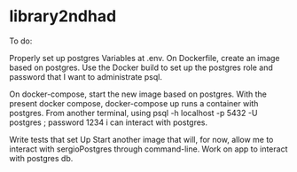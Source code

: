 # library2ndhad
To do:

Properly set up postgres Variables at .env. 
On Dockerfile, create an image based on postgres. Use the Docker build to set up the postgres role and password that I want to administrate psql.

On docker-compose, start the new image based on postgres. 
With the present docker compose, docker-compose up runs a container with postgres.
From another terminal, using 
psql -h localhost -p 5432 -U postgres ; password 1234 i can interact with postgres. 

Write tests that set Up 
Start another image that will, for now, allow me to interact with sergioPostgres through command-line.
Work on app to interact with postgres db.